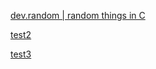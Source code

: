 [dev.random | random things in C](http://github.com/pvtmert/dev.random.git)

[test2](/)

[test3](/)
